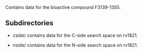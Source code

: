 Contains data for the bioactive compound F3139-1355.

## Subdirectories

- cside/ contains data for the C-side search space on rv1821.

- nside/ contains data for the N-side search space on rv1821.

